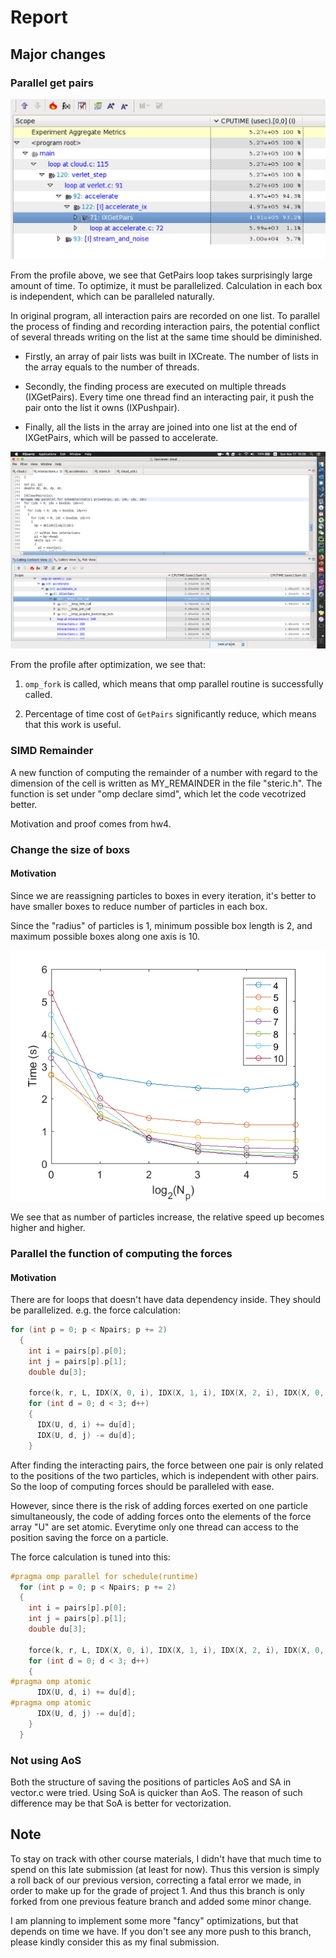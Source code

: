 # Report

## Major changes

### Parallel get pairs

![before_OptGetPairs](before_OptGetPairs.png)

From the profile above, we see that GetPairs loop takes surprisingly large amount of time. To optimize, it must be parallelized. Calculation in each box is independent, which can be paralleled naturally.

In original program, all interaction pairs are recorded on one list. To parallel the process of finding and recording interaction pairs, the potential conflict of several threads writing on the list at the same time should be diminished.

- Firstly, an array of pair lists was built in IXCreate. The number of lists in the array equals to the number of threads.

- Secondly, the finding process are executed on multiple threads (IXGetPairs). Every time one thread find an interacting pair, it push the pair onto the list it owns (IXPushpair).

- Finally, all the lists in the array are joined into one list at the end of IXGetPairs, which will be passed to accelerate.

![after_OptGetPairs](after_multivec.png)

From the profile after optimization, we see that:

1. `omp_fork` is called, which means that omp parallel routine is successfully called.

2. Percentage of time cost of `GetPairs` significantly reduce, which means that this work is useful.

### SIMD Remainder

A new function of computing the remainder of a number with regard to the dimension of the cell is written as MY_REMAINDER in the file "steric.h". The function is set under "omp declare simd", which let the code vecotrized better.

Motivation and proof comes from hw4.

### Change the size of boxs

#### Motivation

Since we are reassigning particles to boxes in every iteration, it's better to have smaller boxes to reduce number of particles in each box.

Since the "radius" of particles is 1, minimum possible box length is 2, and maximum possible boxes along one axis is 10.

![pj1_boxsize](pj1_boxsize.png)

We see that as number of particles increase, the relative speed up becomes higher and higher.

### Parallel the function of computing the forces

#### Motivation

There are for loops that doesn't have data dependency inside. They should be parallelized. e.g. the force calculation:

```c
for (int p = 0; p < Npairs; p += 2)
  {
    int i = pairs[p].p[0];
    int j = pairs[p].p[1];
    double du[3];

    force(k, r, L, IDX(X, 0, i), IDX(X, 1, i), IDX(X, 2, i), IDX(X, 0, j), IDX(X, 1, j), IDX(X, 2, j), du);
    for (int d = 0; d < 3; d++)
    {
      IDX(U, d, i) += du[d];
      IDX(U, d, j) -= du[d];
    }
```

After finding the interacting pairs, the force between one pair is only related to the positions of the two particles, which is independent with other pairs. So the loop of computing forces should be paralleled with ease.

However, since there is the risk of adding forces exerted on one particle simultaneously, the code of adding forces onto the elements of the force array "U" are set atomic. Everytime only one thread can access to the position saving the force on a particle.

The force calculation is tuned into this:

```c
#pragma omp parallel for schedule(runtime)
  for (int p = 0; p < Npairs; p += 2)
  {
    int i = pairs[p].p[0];
    int j = pairs[p].p[1];
    double du[3];

    force(k, r, L, IDX(X, 0, i), IDX(X, 1, i), IDX(X, 2, i), IDX(X, 0, j), IDX(X, 1, j), IDX(X, 2, j), du);
    for (int d = 0; d < 3; d++)
    {
#pragma omp atomic
      IDX(U, d, i) += du[d];
#pragma omp atomic
      IDX(U, d, j) -= du[d];
    }
  }
```

### Not using AoS

Both the structure of saving the positions of particles AoS and SA in vector.c were tried. Using SoA is quicker than AoS. The reason of such difference may be that SoA is better for vectorization.

## Note

To stay on track with other course materials, I didn't have that much time to spend on this late submission (at least for now). Thus this version is simply a roll back of our previous version, correcting a fatal error we made, in order to make up for the grade of project 1.
And thus this branch is only forked from one previous feature branch and added some minor change.

I am planning to implement some more "fancy" optimizations, but that depends on time we have. If you don't see any more push to this branch, please kindly consider this as my final submission.
